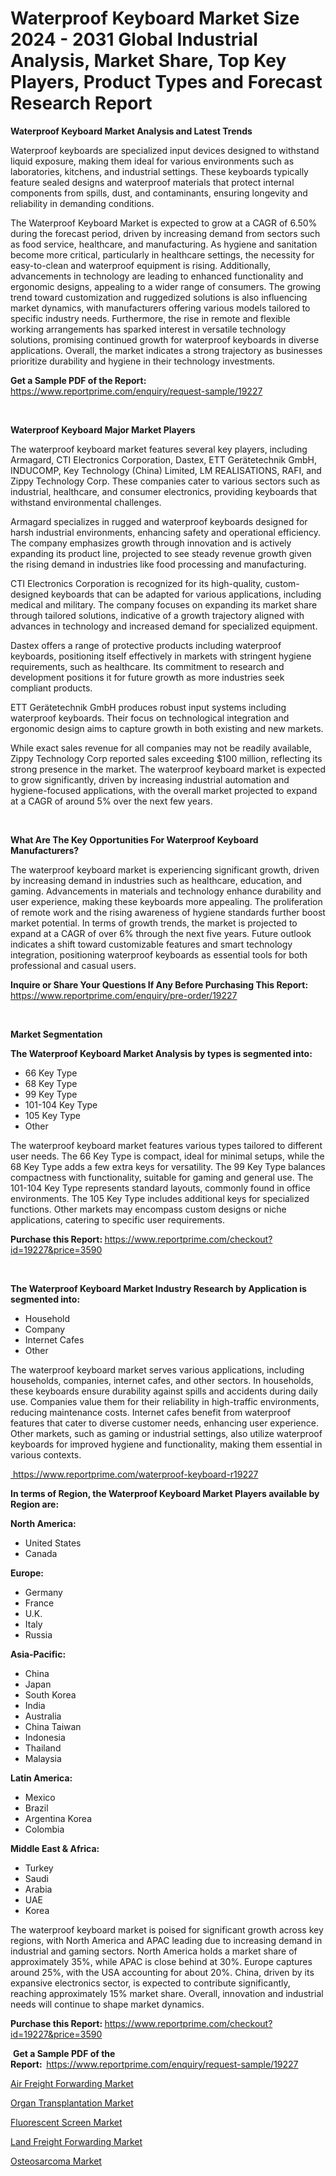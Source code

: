 <p><h1>Waterproof Keyboard Market Size 2024 - 2031 Global Industrial Analysis, Market Share, Top Key Players, Product Types and Forecast Research Report</h1></p><p><strong>Waterproof Keyboard Market Analysis and Latest Trends</strong></p>
<p><p>Waterproof keyboards are specialized input devices designed to withstand liquid exposure, making them ideal for various environments such as laboratories, kitchens, and industrial settings. These keyboards typically feature sealed designs and waterproof materials that protect internal components from spills, dust, and contaminants, ensuring longevity and reliability in demanding conditions.</p><p>The Waterproof Keyboard Market is expected to grow at a CAGR of 6.50% during the forecast period, driven by increasing demand from sectors such as food service, healthcare, and manufacturing. As hygiene and sanitation become more critical, particularly in healthcare settings, the necessity for easy-to-clean and waterproof equipment is rising. Additionally, advancements in technology are leading to enhanced functionality and ergonomic designs, appealing to a wider range of consumers. The growing trend toward customization and ruggedized solutions is also influencing market dynamics, with manufacturers offering various models tailored to specific industry needs. Furthermore, the rise in remote and flexible working arrangements has sparked interest in versatile technology solutions, promising continued growth for waterproof keyboards in diverse applications. Overall, the market indicates a strong trajectory as businesses prioritize durability and hygiene in their technology investments.</p></p>
<p><strong>Get a Sample PDF of the Report:&nbsp;</strong> <a href="https://www.reportprime.com/enquiry/request-sample/19227?utm_campaign=118&utm_medium=2&utm_source=Github&utm_content=ia&utm_term=22112024&utm_id=waterproof-keyboard">https://www.reportprime.com/enquiry/request-sample/19227</a></p>
<p>&nbsp;</p>
<p><strong>Waterproof Keyboard Major Market Players</strong></p>
<p><p>The waterproof keyboard market features several key players, including Armagard, CTI Electronics Corporation, Dastex, ETT Gerätetechnik GmbH, INDUCOMP, Key Technology (China) Limited, LM REALISATIONS, RAFI, and Zippy Technology Corp. These companies cater to various sectors such as industrial, healthcare, and consumer electronics, providing keyboards that withstand environmental challenges.</p><p>Armagard specializes in rugged and waterproof keyboards designed for harsh industrial environments, enhancing safety and operational efficiency. The company emphasizes growth through innovation and is actively expanding its product line, projected to see steady revenue growth given the rising demand in industries like food processing and manufacturing.</p><p>CTI Electronics Corporation is recognized for its high-quality, custom-designed keyboards that can be adapted for various applications, including medical and military. The company focuses on expanding its market share through tailored solutions, indicative of a growth trajectory aligned with advances in technology and increased demand for specialized equipment.</p><p>Dastex offers a range of protective products including waterproof keyboards, positioning itself effectively in markets with stringent hygiene requirements, such as healthcare. Its commitment to research and development positions it for future growth as more industries seek compliant products.</p><p>ETT Gerätetechnik GmbH produces robust input systems including waterproof keyboards. Their focus on technological integration and ergonomic design aims to capture growth in both existing and new markets.</p><p>While exact sales revenue for all companies may not be readily available, Zippy Technology Corp reported sales exceeding $100 million, reflecting its strong presence in the market. The waterproof keyboard market is expected to grow significantly, driven by increasing industrial automation and hygiene-focused applications, with the overall market projected to expand at a CAGR of around 5% over the next few years.</p></p>
<p>&nbsp;</p>
<p><strong>What Are The Key Opportunities For Waterproof Keyboard Manufacturers?</strong></p>
<p><p>The waterproof keyboard market is experiencing significant growth, driven by increasing demand in industries such as healthcare, education, and gaming. Advancements in materials and technology enhance durability and user experience, making these keyboards more appealing. The proliferation of remote work and the rising awareness of hygiene standards further boost market potential. In terms of growth trends, the market is projected to expand at a CAGR of over 6% through the next five years. Future outlook indicates a shift toward customizable features and smart technology integration, positioning waterproof keyboards as essential tools for both professional and casual users.</p></p>
<p><strong>Inquire or Share Your Questions If Any Before Purchasing This Report:</strong> <a href="https://www.reportprime.com/enquiry/pre-order/19227?utm_campaign=118&utm_medium=2&utm_source=Github&utm_content=ia&utm_term=22112024&utm_id=waterproof-keyboard">https://www.reportprime.com/enquiry/pre-order/19227</a></p>
<p>&nbsp;</p>
<p><strong>Market Segmentation</strong></p>
<p><strong>The Waterproof Keyboard Market Analysis by types is segmented into:</strong></p>
<p><ul><li>66 Key Type</li><li>68 Key Type</li><li>99 Key Type</li><li>101-104 Key Type</li><li>105 Key Type</li><li>Other</li></ul></p>
<p><p>The waterproof keyboard market features various types tailored to different user needs. The 66 Key Type is compact, ideal for minimal setups, while the 68 Key Type adds a few extra keys for versatility. The 99 Key Type balances compactness with functionality, suitable for gaming and general use. The 101-104 Key Type represents standard layouts, commonly found in office environments. The 105 Key Type includes additional keys for specialized functions. Other markets may encompass custom designs or niche applications, catering to specific user requirements.</p></p>
<p><strong>Purchase this Report:&nbsp;</strong><a href="https://www.reportprime.com/checkout?id=19227&price=3590&utm_campaign=118&utm_medium=2&utm_source=Github&utm_content=ia&utm_term=22112024&utm_id=waterproof-keyboard">https://www.reportprime.com/checkout?id=19227&price=3590</a></p>
<p>&nbsp;</p>
<p><strong>The Waterproof Keyboard Market Industry Research by Application is segmented into:</strong></p>
<p><ul><li>Household</li><li>Company</li><li>Internet Cafes</li><li>Other</li></ul></p>
<p><p>The waterproof keyboard market serves various applications, including households, companies, internet cafes, and other sectors. In households, these keyboards ensure durability against spills and accidents during daily use. Companies value them for their reliability in high-traffic environments, reducing maintenance costs. Internet cafes benefit from waterproof features that cater to diverse customer needs, enhancing user experience. Other markets, such as gaming or industrial settings, also utilize waterproof keyboards for improved hygiene and functionality, making them essential in various contexts.</p></p>
<p><a href="https://www.reportprime.com/waterproof-keyboard-r19227?utm_campaign=118&utm_medium=2&utm_source=Github&utm_content=ia&utm_term=22112024&utm_id=waterproof-keyboard">&nbsp;https://www.reportprime.com/waterproof-keyboard-r19227</a></p>
<p><strong>In terms of Region, the Waterproof Keyboard Market Players available by Region are:</strong></p>
<p>
    <p> <strong> North America: </strong>
        <ul>
            <li>United States</li>
            <li>Canada</li>
        </ul>
        </p> 
    <p> <strong> Europe: </strong>
        <ul>
            <li>Germany</li>
            <li>France</li>
            <li>U.K.</li>
            <li>Italy</li>
            <li>Russia</li>
        </ul>
        </p> 
    <p> <strong> Asia-Pacific: </strong>
        <ul>
            <li>China</li>
            <li>Japan</li>
            <li>South Korea</li>
            <li>India</li>
            <li>Australia</li>
            <li>China Taiwan</li>
            <li>Indonesia</li>
            <li>Thailand</li>
            <li>Malaysia</li>
        </ul>
        </p> 
    <p> <strong> Latin America: </strong>
        <ul>
            <li>Mexico</li>
            <li>Brazil</li>
            <li>Argentina Korea</li>
            <li>Colombia</li>
        </ul>
        </p> 
    <p> <strong> Middle East & Africa: </strong>
        <ul>
            <li>Turkey</li>
            <li>Saudi</li>
            <li>Arabia</li>
            <li>UAE</li>
            <li>Korea</li>
        </ul>
    </p>
    </p>
<p><p>The waterproof keyboard market is poised for significant growth across key regions, with North America and APAC leading due to increasing demand in industrial and gaming sectors. North America holds a market share of approximately 35%, while APAC is close behind at 30%. Europe captures around 25%, with the USA accounting for about 20%. China, driven by its expansive electronics sector, is expected to contribute significantly, reaching approximately 15% market share. Overall, innovation and industrial needs will continue to shape market dynamics.</p></p>
<p><strong>Purchase this Report: </strong><a href="https://www.reportprime.com/checkout?id=19227&price=3590&utm_campaign=118&utm_medium=2&utm_source=Github&utm_content=ia&utm_term=22112024&utm_id=waterproof-keyboard">https://www.reportprime.com/checkout?id=19227&price=3590</a></p>
<p>&nbsp;<strong>Get a Sample PDF of the Report:&nbsp;&nbsp;</strong><a href="https://www.reportprime.com/enquiry/request-sample/19227?utm_campaign=118&utm_medium=2&utm_source=Github&utm_content=ia&utm_term=22112024&utm_id=waterproof-keyboard">https://www.reportprime.com/enquiry/request-sample/19227</a></p>
<p><strong></strong></p>
<p><p><a href="https://issuu.com/reportprime-2/docs/air-freight-forwarding-market-size-_8c8642b78b0cf3?utm_campaign=118&utm_medium=2&utm_source=Github&utm_content=ia&utm_term=22112024&utm_id=waterproof-keyboard">Air Freight Forwarding Market</a></p><p><a href="https://www.linkedin.com/pulse/complete-swot-analysis-organ-transplantation-market-industry-vy1te?utm_campaign=118&utm_medium=2&utm_source=Github&utm_content=ia&utm_term=22112024&utm_id=waterproof-keyboard">Organ Transplantation Market</a></p><p><a href="https://github.com/carmelacoderre833/Market-Research-Report-List-1/blob/main/fluorescent-screen-market.md?utm_campaign=118&utm_medium=2&utm_source=Github&utm_content=ia&utm_term=22112024&utm_id=waterproof-keyboard">Fluorescent Screen Market</a></p><p><a href="https://issuu.com/reportprime-2/docs/land-freight-forwarding-market-size_9ab1cb6d947933?utm_campaign=118&utm_medium=2&utm_source=Github&utm_content=ia&utm_term=22112024&utm_id=waterproof-keyboard">Land Freight Forwarding Market</a></p><p><a href="https://www.linkedin.com/pulse/osteosarcoma-market-outlook-from-2024-2031-marketsize-tsb7e?utm_campaign=118&utm_medium=2&utm_source=Github&utm_content=ia&utm_term=22112024&utm_id=waterproof-keyboard">Osteosarcoma Market</a></p></p>